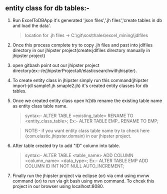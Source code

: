 entity class for db tables:-
---

1. Run ExcelToDBApp it's generated 'json files','.jh files','create tables in db and load the data'.
	> location for .jh files -> C:\git\sos\thales\excel_mining\jdlfiles
2. Once this process complete try to copy .jh files and past into jdlfiles directory in our jhipster project(create:jdlfiles directory manually in jhipster project)
3. open gitbash point out our jhipster project directory(ex:-/e/jhipsterProjectall/elasticsearchwithjhispter).
4. To create entity class in jhipster simply run this command(jhipster import-jdl sample1.jh smaple2.jh) it's created entity classes for db tables.
5. Once we created entity class open h2db rename the existing table name as entity class table name.
	> syntax:- ALTER TABLE <existing_table> RENAME TO <entity_class_table>;
	> Ex:- ALTER TABLE EMP_ RENAME TO EMP;
	
	> NOTE:- if you want entity class table name try to check here {com.elastic.jhipster.domain) in our jhipster project.
6. After table created try to add "ID" column into table.
	> syntax:- ALTER TABLE <table_name> ADD COLUMN <column_name> <data_type>;
	> Ex:- ALTER TABLE EMP ADD COLUMN ID INT NOT NULL AUTO_INCREMENT;
7. Finally run the jhipster project via eclipse (or) via cmd using mvnw command (or) to run via git bash using mvn command. To chcek this project in our browser using localhost:8080.
 